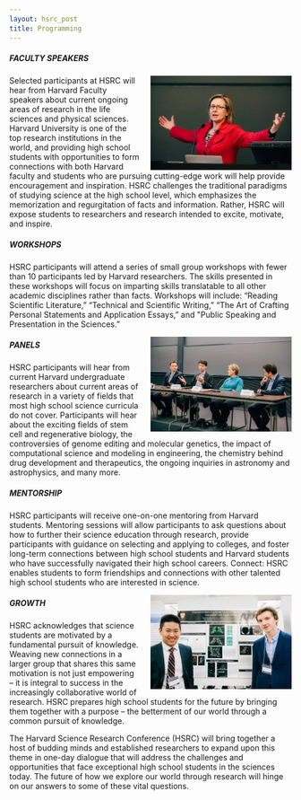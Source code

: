 ```yaml
---
layout: hsrc_post
title: Programming
---
```

<h5>FACULTY SPEAKERS</h5>

<img src="/hsrc/images/Photo4.jpg" align="right" style="width: 50%; margin-left: 20px;"/>

Selected participants at HSRC will hear from Harvard Faculty speakers about current ongoing areas of research in the life sciences and physical sciences. Harvard University is one of the top research institutions in the world, and providing high school students with opportunities to form connections with both Harvard faculty and students who are pursuing cutting-edge work will help provide encouragement and inspiration. HSRC challenges the traditional paradigms of studying science at the high school level, which emphasizes the memorization and regurgitation of facts and information.   Rather, HSRC will expose students to researchers and research intended to excite, motivate, and inspire.

<h5>WORKSHOPS</h5>

HSRC participants will attend a series of small group workshops with fewer than 10 participants led by Harvard researchers. The skills presented in these workshops will focus on imparting skills translatable to all other academic disciplines rather than facts. Workshops will include: “Reading Scientific Literature,” “Technical and Scientific Writing,” “The Art of Crafting Personal Statements and Application Essays,” and "Public Speaking and Presentation in the Sciences.”

<img src="/hsrc/images/Photo3.jpg" align="right" style="width: 50%; margin-left: 20px"/>

<h5>PANELS</h5>

HSRC participants will hear from current Harvard undergraduate researchers about current areas of research in a variety of fields that most high school science curricula do not cover. Participants will hear about the exciting fields of stem cell and regenerative biology, the controversies of genome editing and molecular genetics, the impact of computational science and modeling in engineering, the chemistry behind drug development and therapeutics, the ongoing inquiries in astronomy and astrophysics, and many more.

<h5>MENTORSHIP</h5>

HSRC participants will receive one-on-one mentoring from Harvard students. Mentoring sessions will allow participants to ask questions about how to further their science education through research, provide participants with guidance on selecting and applying to colleges, and foster long-term connections between high school students and Harvard students who have successfully navigated their high school careers.
Connect: HSRC enables students to form friendships and connections with other talented high school students who are interested in science.

<img src="/hsrc/images/photo6.jpg" align="right" style="width: 50%; margin-left: 20px"/>

<h5>GROWTH</h5>

HSRC acknowledges that science students are motivated by a fundamental pursuit of knowledge. Weaving new connections in a larger group that shares this same motivation is not just empowering – it is integral to success in the increasingly collaborative world of research. HSRC prepares high school students for the future by bringing them together with a purpose – the betterment of our world through a common pursuit of knowledge.

The Harvard Science Research Conference (HSRC) will bring together a host of budding minds and established researchers to expand upon this theme in one-day dialogue that will address the challenges and opportunities that face exceptional high school students in the sciences today. The future of how we explore our world through research will hinge on our answers to some of these vital questions.
